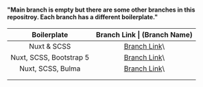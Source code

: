 #### "Main branch is empty but there are some other branches in this repositroy. Each branch has a different boilerplate."



|       Boilerplate       |                 Branch Link \| (Branch Name)                 |
| :---------------------: | :----------------------------------------------------------: |
|       Nuxt & SCSS       | [Branch Link](https://github.com/Rasaf-Ibrahim/Vue.js-Boilerplates/tree/001)\ | (001) |
| Nuxt, SCSS, Bootstrap 5 | [Branch Link](https://github.com/Rasaf-Ibrahim/Vue.js-Boilerplates/tree/005 )\ | (005) |
|    Nuxt, SCSS, Bulma    | [Branch Link](https://github.com/Rasaf-Ibrahim/Vue.js-Boilerplates/tree/004 )\ | (004) |
|                         |                                                              |
|                         |                                                              |







